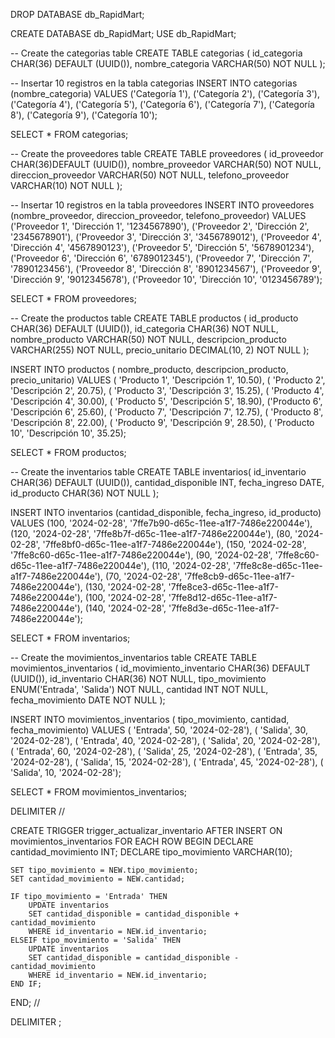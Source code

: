 DROP DATABASE db_RapidMart;

CREATE DATABASE db_RapidMart;
USE db_RapidMart;


-- Create the categorias table
CREATE TABLE categorias (
  id_categoria CHAR(36) DEFAULT (UUID()),
  nombre_categoria VARCHAR(50) NOT NULL
);


-- Insertar 10 registros en la tabla categorias
INSERT INTO categorias (nombre_categoria) VALUES
('Categoría 1'),
('Categoría 2'),
('Categoría 3'),
('Categoría 4'),
('Categoría 5'),
('Categoría 6'),
('Categoría 7'),
('Categoría 8'),
('Categoría 9'),
('Categoría 10');

SELECT * FROM categorias;

-- Create the proveedores table
CREATE TABLE proveedores (
  id_proveedor CHAR(36)DEFAULT (UUID()),
  nombre_proveedor VARCHAR(50) NOT NULL,
  direccion_proveedor VARCHAR(50) NOT NULL,
  telefono_proveedor VARCHAR(10) NOT NULL
);

-- Insertar 10 registros en la tabla proveedores
INSERT INTO proveedores (nombre_proveedor, direccion_proveedor, telefono_proveedor) VALUES
('Proveedor 1', 'Dirección 1', '1234567890'),
('Proveedor 2', 'Dirección 2', '2345678901'),
('Proveedor 3', 'Dirección 3', '3456789012'),
('Proveedor 4', 'Dirección 4', '4567890123'),
('Proveedor 5', 'Dirección 5', '5678901234'),
('Proveedor 6', 'Dirección 6', '6789012345'),
('Proveedor 7', 'Dirección 7', '7890123456'),
('Proveedor 8', 'Dirección 8', '8901234567'),
('Proveedor 9', 'Dirección 9', '9012345678'),
('Proveedor 10', 'Dirección 10', '0123456789');

SELECT * FROM proveedores;

-- Create the productos table
CREATE TABLE productos (
  id_producto CHAR(36) DEFAULT (UUID()),
  id_categoria CHAR(36) NOT NULL,
  nombre_producto VARCHAR(50) NOT NULL,
  descripcion_producto VARCHAR(255) NOT NULL,
  precio_unitario DECIMAL(10, 2) NOT NULL
);

INSERT INTO productos ( nombre_producto, descripcion_producto, precio_unitario) VALUES
( 'Producto 1', 'Descripción 1', 10.50),
( 'Producto 2', 'Descripción 2', 20.75),
( 'Producto 3', 'Descripción 3', 15.25),
( 'Producto 4', 'Descripción 4', 30.00),
( 'Producto 5', 'Descripción 5', 18.90),
('Producto 6', 'Descripción 6', 25.60),
( 'Producto 7', 'Descripción 7', 12.75),
( 'Producto 8', 'Descripción 8', 22.00),
( 'Producto 9', 'Descripción 9', 28.50),
( 'Producto 10', 'Descripción 10', 35.25);

SELECT * FROM productos;


-- Create the inventarios table
CREATE TABLE inventarios(
	id_inventario CHAR(36) DEFAULT (UUID()),
	cantidad_disponible INT,
	fecha_ingreso DATE,
	id_producto CHAR(36) NOT NULL
);

INSERT INTO inventarios (cantidad_disponible, fecha_ingreso, id_producto) VALUES
(100, '2024-02-28', '7ffe7b90-d65c-11ee-a1f7-7486e220044e'),
(120, '2024-02-28', '7ffe8b7f-d65c-11ee-a1f7-7486e220044e'),
(80, '2024-02-28', '7ffe8bf0-d65c-11ee-a1f7-7486e220044e'),
(150, '2024-02-28', '7ffe8c60-d65c-11ee-a1f7-7486e220044e'),
(90, '2024-02-28', '7ffe8c60-d65c-11ee-a1f7-7486e220044e'),
(110, '2024-02-28', '7ffe8c8e-d65c-11ee-a1f7-7486e220044e'),
(70, '2024-02-28', '7ffe8cb9-d65c-11ee-a1f7-7486e220044e'),
(130, '2024-02-28', '7ffe8ce3-d65c-11ee-a1f7-7486e220044e'),
(100, '2024-02-28', '7ffe8d12-d65c-11ee-a1f7-7486e220044e'),
(140, '2024-02-28', '7ffe8d3e-d65c-11ee-a1f7-7486e220044e');

SELECT * FROM inventarios;

-- Create the movimientos_inventarios table
CREATE TABLE movimientos_inventarios (
  id_movimiento_inventario CHAR(36) DEFAULT (UUID()),
  id_inventario CHAR(36) NOT NULL,
  tipo_movimiento ENUM('Entrada', 'Salida') NOT NULL,
  cantidad INT NOT NULL,
  fecha_movimiento DATE NOT NULL
);


INSERT INTO movimientos_inventarios ( tipo_movimiento, cantidad, fecha_movimiento) VALUES
( 'Entrada', 50, '2024-02-28'),
( 'Salida', 30, '2024-02-28'),
( 'Entrada', 40, '2024-02-28'),
( 'Salida', 20, '2024-02-28'),
( 'Entrada', 60, '2024-02-28'),
( 'Salida', 25, '2024-02-28'),
( 'Entrada', 35, '2024-02-28'),
( 'Salida', 15, '2024-02-28'),
( 'Entrada', 45, '2024-02-28'),
( 'Salida', 10, '2024-02-28');

SELECT * FROM movimientos_inventarios;


DELIMITER //

CREATE TRIGGER trigger_actualizar_inventario AFTER INSERT ON movimientos_inventarios
FOR EACH ROW
BEGIN
    DECLARE cantidad_movimiento INT;
    DECLARE tipo_movimiento VARCHAR(10);
    
   
    SET tipo_movimiento = NEW.tipo_movimiento;
    SET cantidad_movimiento = NEW.cantidad;
  
    IF tipo_movimiento = 'Entrada' THEN
        UPDATE inventarios
        SET cantidad_disponible = cantidad_disponible + cantidad_movimiento
        WHERE id_inventario = NEW.id_inventario;
    ELSEIF tipo_movimiento = 'Salida' THEN
        UPDATE inventarios
        SET cantidad_disponible = cantidad_disponible - cantidad_movimiento
        WHERE id_inventario = NEW.id_inventario;
    END IF;
END;
//

DELIMITER ;



